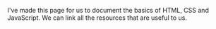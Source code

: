 I've made this page for us to document the basics of HTML, CSS and JavaScript.
We can link all the resources that are useful to us.
